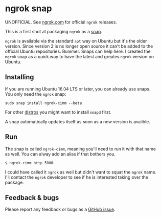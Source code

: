 # ngrok snap

UNOFFICIAL. See [ngrok.com](https://ngrok.com/download) for official `ngrok` releases.

This is a first shot at packaging `ngrok` as a [snap](https://www.ubuntu.com/desktop/snappy).

`ngrok` is available via the standard `apt` way on Ubuntu but it's the older version. Since version 2 is no longer open source it can't be added to the official Ubuntu repositories. Bummer. Snaps can help here. I created the `ngrok` snap as a quick way to have the latest and greates `ngrok` version on Ubuntu.

## Installing

If you are running Ubuntu 16.04 LTS or later, you can already use snaps. You only need the `ngrok` snap:

```
sudo snap install ngrok-cimm --beta
```

For other [distros](https://snapcraft.io/docs/core/install) you might want to install `snapd` first.

A snap automatically updates itself as soon as a new version is availble.

## Run

The snap is called `ngrok-cimm`, meaning you'll need to run it with that name as well. You can alway add an alias if that bothers you.

```
$ ngrok-cimm http 5000
```

I could have called it `ngrok` as well but didn't want to squat the `ngrok` name. I'll contact the `ngrok` developer to see if he is interested taking over the package.

## Feedback & bugs

Please report any feedback or bugs as a [GitHub issue](https://github.com/cimm/ngrok-snap/issues).

